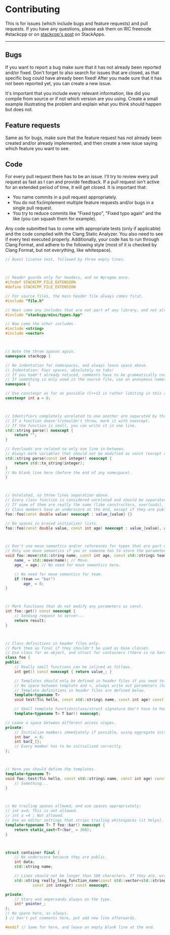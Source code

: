 # Contributing

This is for issues (which include bugs and feature requests) and pull requests. If you have any questions, please ask them on IRC freenode #stackcpp or on [stackcpp's post](https://stackapps.com/questions/7521/stackcpp-an-asynchronous-c11-library-for-the-stackexchange-api) on StackApps.

--------

## Bugs

If you want to report a bug make sure that it has not already been reported and/or fixed. Don't forget to also search for issues that are closed, as that specific bug could have already been fixed! After you made sure that it has not been reported yet, you can create a new issue.

It's important that you include every relevant information, like did you compile from source or if not which version are you using. Create a small example illustrating the problem and explain what you think should happen but does not.

## Feature requests

Same as for bugs, make sure that the feature request has not already been created and/or already implemented, and then create a new issue saying which feature you want to see.

## Code

For every pull request there has to be an issue. I'll try to review every pull request as fast as I can and provide feedback. If a pull request isn't active for an extended period of time, it will get closed. It is important that:

- You name commits in a pull request appropriately.
- You do not fix/implement multiple feature requests and/or bugs in a single pull request.
- You try to reduce commits like "Fixed typo", "Fixed typo again" and the like (you can squash them for example).

Any code submitted has to come with appropriate tests (only if applicable) and the code compiled with the Clang Static Analyzer. You also need to see if every test executed properly. Additionally, your code has to run through Clang Format, and adhere to the following style (most of it is checked by Clang Format, but not everything, like whitespace).

```c++
// Boost license text, followed by three empty lines.



// Header guards only for headers, and no #pragma once.
#ifndef STACKCPP_FILE_EXTENSION
#define STACKCPP_FILE_EXTENSION

// For source files, the main header file always comes first.
#include "file.h"

// Next come any includes that are not part of any library, and not already included in the header file.
#include "stackcpp/misc/types.hpp"

// Now come the other includes.
#include <string>
#include <vector>



// Note the three spaces again.
namespace stackcpp {

// No indentation for namespaces, and always leave space above.
// Indentation: Four spaces, absolutely no tabs!
// If you hadn't already noticed, comments have to be grammatically correct, and start with a single space.
// If something is only used in the source file, use an anonymous namespace to make the identifies have internal linkage (don't use static).
namespace {

// Use constexpr as far as possible (C++11 is rather limiting in this aspect).
constexpr int a = 0;



// Identifiers completely unrelated to one another are separated by three lines.
// If a function doesn't/shouldn't throw, mark it with noexcept.
// If the function is small, you can write it in one line.
std::string parse() noexcept {
    return "";
}

// Overloads are related so only one line in-between.
// Always mark variables that should not be modified as const (except return values of course).
std::string parse(const int integer) noexcept {
    return std::to_string(integer);
}
// No blank line here (before the end of any namespace).
}



// Unrelated, so three lines separation above.
// Every class function is considered unrelated and should be separated by three lines.
// If some of them are really the same (like constructors, overloads), separate them with one line.
// Class members have an underscore at the end, except if they are public (then they should not have anything).
foo::foo(const double value) noexcept : value_{value} {}

// No spaces in braced initializer lists.
foo::foo(const double value, const int age) noexcept : value_{value}, age_{age} {}



// Don't use move semantics and/or references for types that are part of the language.
// Only use move semantics if you or someone has to store the parameters.
void foo::move(std::string name, const int age, const std::string& team) noexcept {
    name_ = std::move(name); // Move.
    age_ = age; // No need for move semantics here.

    // No need for move semantics for team.
    if (team == "bar")
        age_ = 0;
}



// Mark functions that do not modify any parameters as const.
int foo::get() const noexcept {
    // Sending request to server...
    return result;
}



// Class definitions in header files only.
// Mark them as final if they shouldn't be used as base classes.
// Use class for an object, and struct for containers (there is no hard rule on this).
class foo {
public:
    // Really small functions can be inlined as follows.
    int get() const noexcept { return value_; }

    // Templates should only be defined in header files if you need to.
    // No space between template and <, always write out parameters (have to be the same in the definition).
    // Template definitions in header files are defined below.
    template<typename T>
    void test(T&& hello, const std::string& name, const int age) const noexcept;

    // Small template function/class/struct signature don't have to have template on a separate line.
    template<typename T> T bar() noexcept;

// Leave a space between different access scopes.
private:
    // Initialize members immediately if possible, using aggregate initialization if default initializing.
    int bar_ = 4;
    int bar2_{};
    // Every member has to be initialized correctly.
};



// Here you should define the templates.
template<typename T>
void foo::test(T&& hello, const std::string& name, const int age) const noexcept {
    // Something...
}



// No trailing spaces allowed, and use spaces appropriately:
// int a=4; This is not allowed.
// int a =4 ; Not allowed.
// Use an editor settings that strips trailing whitespaces (it helps).
template<typename T> T foo::bar() noexcept {
    return static_cast<T>(bar_ = 368);
}



struct container final {
    // No underscore because they are public.
    int data;
    std::string name;

    // Lines should not be longer than 180 characters. If they are, wrap around with eight spaces (this applies to everything).
    std::string really_long_function_name(const std::vector<std::string>& really_important_vector, const std::string& highly_valued_name, const std::string& another_name,
            const int integer) const noexcept;

private:
    // Stars and ampersands always on the type.
    int* pointer_;
};
// No space here, as always.
} // Don't put comments here, put add new line afterwards.

#endif // Same for here, and leave an empty blank line at the end.

```